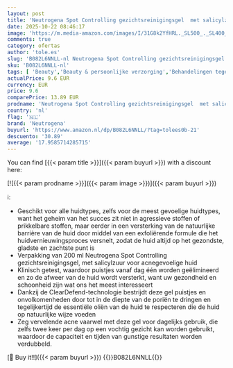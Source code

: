 ```yaml
---
layout: post
title: 'Neutrogena Spot Controlling gezichtsreinigingsgel  met salicylzuur  voor acnegevoelige huid  200 ml'
date: 2025-10-22 08:46:17
image: 'https://m.media-amazon.com/images/I/31G8k2YfHRL._SL500_._SL400_.jpg'
comments: true
category: ofertas
author: 'tole.es'
slug: 'B082L6NNLL-nl Neutrogena Spot Controlling gezichtsreinigingsgel met...'
sku: 'B082L6NNLL-nl'
tags: [ 'Beauty','Beauty & persoonlijke verzorging','Behandelingen tegen puistjes in gezicht','Gezichtsbehandelingen & maskers','Gezichtsverzorgingsproducten','Huidverzorging','neutrogena','🇳🇱', ]
actualPrice: 9.6 EUR
currency: EUR
price: 9.6
comparePrice: 13.89 EUR
prodname: 'Neutrogena Spot Controlling gezichtsreinigingsgel  met salicylzuur  voor acnegevoelige huid  200 ml'
country: 'nl'
flag: '🇳🇱'
brand: 'Neutrogena'
buyurl: 'https://www.amazon.nl/dp/B082L6NNLL/?tag=tolees0b-21'
descuento: '30.89'
average: '17.9585714285715'
---
```


You can find [{{< param title >}}]({{< param buyurl >}}) with a discount here:

[![{{< param prodname >}}]({{< param image >}})]({{< param buyurl >}})

ℹ️:

- Geschikt voor alle huidtypes, zelfs voor de meest gevoelige huidtypes, want het geheim van het succes zit niet in agressieve stoffen of prikkelbare stoffen, maar eerder in een versterking van de natuurlijke barrière van de huid door middel van een exfoliërende formule die het huidvernieuwingsproces versnelt, zodat de huid altijd op het gezondste, gladste en zachtste punt is
- Verpakking van 200 ml Neutrogena Spot Controlling gezichtsreinigingsgel, met salicylzuur voor acnegevoelige huid
- Klinisch getest, waardoor puistjes vanaf dag één worden geëlimineerd en zo de afweer van de huid wordt versterkt, want uw gezondheid en schoonheid zijn wat ons het meest interesseert
- Dankzij de ClearDefend-technologie bestrijdt deze gel puistjes en onvolkomenheden door tot in de diepte van de poriën te dringen en tegelijkertijd de essentiële oliën van de huid te respecteren die de huid op natuurlijke wijze voeden
- Zeg vervelende acne vaarwel met deze gel voor dagelijks gebruik, die zelfs twee keer per dag op een vochtig gezicht kan worden gebruikt, waardoor de capaciteit en tijden van gunstige resultaten worden verdubbeld.

[🛒 Buy it!!]({{< param buyurl >}})
{{<world>}}B082L6NNLL{{</world>}}
